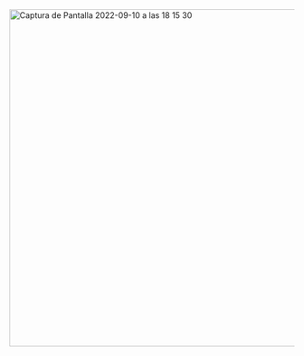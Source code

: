
<img width="597" alt="Captura de Pantalla 2022-09-10 a las 18 15 30" src="https://user-images.githubusercontent.com/107991714/189492227-f940e51b-5cab-434f-a314-a388a16ddf77.png">
